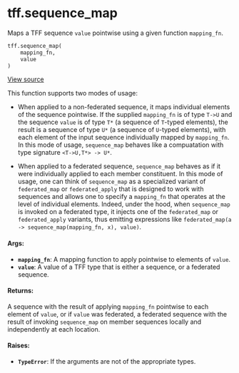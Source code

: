 <div itemscope itemtype="http://developers.google.com/ReferenceObject">
<meta itemprop="name" content="tff.sequence_map" />
<meta itemprop="path" content="Stable" />
</div>

# tff.sequence_map

Maps a TFF sequence `value` pointwise using a given function `mapping_fn`.

```python
tff.sequence_map(
    mapping_fn,
    value
)
```

<a target="_blank" href=http://github.com/tensorflow/federated/tree/master/tensorflow_federated/python/core/api/intrinsics.py>View
source</a>

<!-- Placeholder for "Used in" -->

This function supports two modes of usage:

*   When applied to a non-federated sequence, it maps individual elements of the
    sequence pointwise. If the supplied `mapping_fn` is of type `T->U` and the
    sequence `value` is of type `T*` (a sequence of `T`-typed elements), the
    result is a sequence of type `U*` (a sequence of `U`-typed elements), with
    each element of the input sequence individually mapped by `mapping_fn`. In
    this mode of usage, `sequence_map` behaves like a compuatation with type
    signature `<T->U,T*> -> U*`.

*   When applied to a federated sequence, `sequence_map` behaves as if it were
    individually applied to each member constituent. In this mode of usage, one
    can think of `sequence_map` as a specialized variant of `federated_map` or
    `federated_apply` that is designed to work with sequences and allows one to
    specify a `mapping_fn` that operates at the level of individual elements.
    Indeed, under the hood, when `sequence_map` is invoked on a federated type,
    it injects one of the `federated_map` or `federated_apply` variants, thus
    emitting expressions like `federated_map(a -> sequence_map(mapping_fn, x),
    value)`.

#### Args:

*   <b>`mapping_fn`</b>: A mapping function to apply pointwise to elements of
    `value`.
*   <b>`value`</b>: A value of a TFF type that is either a sequence, or a
    federated sequence.

#### Returns:

A sequence with the result of applying `mapping_fn` pointwise to each element of
`value`, or if `value` was federated, a federated sequence with the result of
invoking `sequence_map` on member sequences locally and independently at each
location.

#### Raises:

*   <b>`TypeError`</b>: If the arguments are not of the appropriate types.
